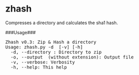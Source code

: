 zhash
=====

Compresses a directory and calculates the sha1 hash.
  
###Usage###

<pre>
Zhash v0.3: Zip & Hash a directory
Usage: zhash.py -d <directory> [-v] [-h]
  -d, --directory <directory>: Directory to zip
  -o, --output <filename> (without extension): Output file
  -v, --verbose: Verbosity
  -h, --help: This help
</pre>


